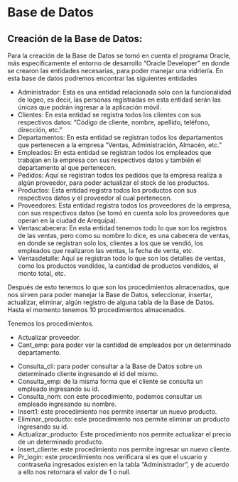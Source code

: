  # Base de Datos
 
## Creación de la Base de Datos: 

Para la creación de la Base de Datos se tomó en cuenta el programa Oracle, más específicamente el entorno de desarrollo “Oracle Developer” en donde se crearon las entidades necesarias, para poder manejar una vidriería. En esta base de datos podremos encontrar las siguientes entidades
* Administrador: Esta es una entidad relacionada solo con la funcionalidad de logeo, es decir, las personas registradas en esta entidad     serán las únicas que podrán ingresar a la aplicación móvil.
* Clientes: En esta entidad se registra todos los clientes con sus respectivos datos: “Código de cliente, nombre, apellido, teléfono,       dirección, etc.”
* Departamentos: En esta entidad se registran todos los departamentos que pertenecen a la empresa “Ventas, Administración, Almacén,         etc.”
* Empleados: En esta entidad se registran todos los empleados que trabajan en la empresa con sus respectivos datos y también el             departamento al que pertenecen.
* Pedidos: Aquí se registran todos los pedidos que la empresa realiza a algún proveedor, para poder actualizar el stock de los               productos.
* Productos: Esta entidad registra todos los productos con sus respectivos datos y el proveedor al cual pertenecen.
* Proveedores: Esta entidad registra todos los proveedores de la empresa, con sus respectivos datos (se tomó en cuenta solo los             proveedores que operan en la ciudad de Arequipa).
* Ventascabecera: En esta entidad tenemos todo lo que son los registros de las ventas, pero como su nombre lo dice, es una cabecera de       ventas, en donde se registran solo los, clientes a los que se vendió, los empleados que realizaron las ventas, la fecha de venta, etc.
* Ventasdetalle: Aquí se registran todo lo que son los detalles de ventas, como los productos vendidos, la cantidad de productos             vendidos, el monto total, etc.

Después de esto tenemos lo que son los procedimientos almacenados, que nos sirven para poder manejar la Base de Datos, seleccionar, insertar, actualizar, eliminar, algún registro de alguna tabla de la Base de Datos. Hasta el momento tenemos 10 procedimientos almacenados. 

Tenemos los procedimientos.

-	Actualizar proveedor.
-	Cant_emp: para poder ver la cantidad de empleados por un determinado departamento.
*	Consulta_cli: para poder consultar a la Base de Datos sobre un determinado cliente ingresando el id del mismo.
*	Consulta_emp: de la misma forma que el cliente se consulta un empleado ingresando su id.
*	Consulta_nom: con este procedimiento, podemos consultar un empleado ingresando su nombre.
*	Insert1: este procedimiento nos permite insertar un nuevo producto.
*	Eliminar_producto: este procedimiento nos permite eliminar un producto ingresando su id.
*	Actualizar_producto: Este procedimiento nos permite actualizar el precio de un determinado producto.
*	Insert_cliente: este procedimiento nos permite ingresar un nuevo cliente.
*	Pr_login: este procedimiento nos verificara si es que el usuario y contraseña ingresados existen en la tabla “Administrador”, y de       acuerdo a ello nos retornara el valor de 1 o null.

 
